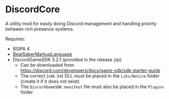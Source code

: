 # DiscordCore

A utility mod for easily doing Discord management and handling priority between rich presence systems.

Requires:
 * BSIPA 4 
 * [BeatSaberMarkupLanguage](https://github.com/monkeymanboy/BeatSaberMarkupLanguage)
 * DiscordGameSDK 3.2.1 (provided in the release zip)
   * Can be downloaded from https://discord.com/developers/docs/game-sdk/sdk-starter-guide
   * The correct (`x86_64`) DLL must be placed in the `Libs/Native` folder (create it if it does not exist)
   * The `DiscordGameSDK.manifest` file must also be placed in the `Plugins` folder
